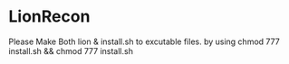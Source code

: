 # LionRecon

Please Make Both lion & install.sh to excutable files. by using chmod 777 install.sh && chmod 777 install.sh


